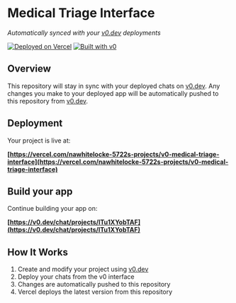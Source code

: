# Medical Triage Interface

*Automatically synced with your [v0.dev](https://v0.dev) deployments*

[![Deployed on Vercel](https://img.shields.io/badge/Deployed%20on-Vercel-black?style=for-the-badge&logo=vercel)](https://vercel.com/nawhitelocke-5722s-projects/v0-medical-triage-interface)
[![Built with v0](https://img.shields.io/badge/Built%20with-v0.dev-black?style=for-the-badge)](https://v0.dev/chat/projects/lTu1XYobTAF)

## Overview

This repository will stay in sync with your deployed chats on [v0.dev](https://v0.dev).
Any changes you make to your deployed app will be automatically pushed to this repository from [v0.dev](https://v0.dev).

## Deployment

Your project is live at:

**[https://vercel.com/nawhitelocke-5722s-projects/v0-medical-triage-interface](https://vercel.com/nawhitelocke-5722s-projects/v0-medical-triage-interface)**

## Build your app

Continue building your app on:

**[https://v0.dev/chat/projects/lTu1XYobTAF](https://v0.dev/chat/projects/lTu1XYobTAF)**

## How It Works

1. Create and modify your project using [v0.dev](https://v0.dev)
2. Deploy your chats from the v0 interface
3. Changes are automatically pushed to this repository
4. Vercel deploys the latest version from this repository